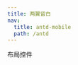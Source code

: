 ```yaml
---
title: 两翼留白
nav:
  title: antd-mobile
  path: /antd
---
```


布局控件


<code src="./demo/basic.tsx" />

<API/>
